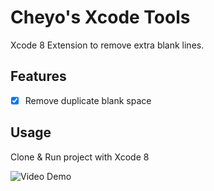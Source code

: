 # Cheyo's Xcode Tools
Xcode 8 Extension to remove extra blank lines. 

## Features
- [x] Remove duplicate blank space

## Usage
Clone & Run project with Xcode 8

![Video Demo](https://cloud.githubusercontent.com/assets/6539412/17652256/a5963ce8-622c-11e6-95c0-a56aa2b19d64.gif)

